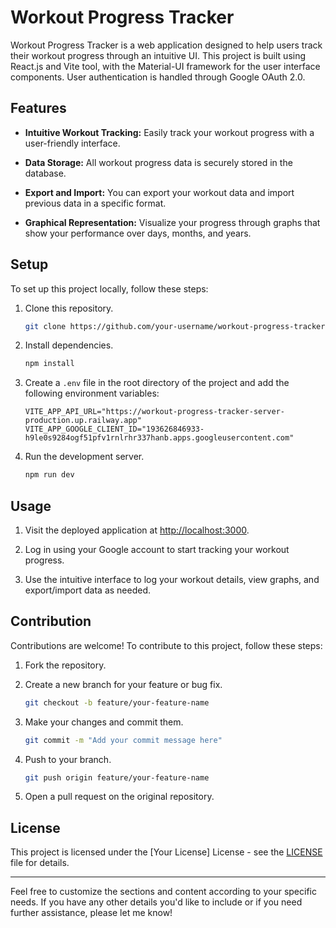 # Workout Progress Tracker
Workout Progress Tracker is a web application designed to help users track their workout progress through an intuitive UI. This project is built using React.js and Vite tool, with the Material-UI framework for the user interface components. User authentication is handled through Google OAuth 2.0.

## Features

- **Intuitive Workout Tracking:** Easily track your workout progress with a user-friendly interface.
  
- **Data Storage:** All workout progress data is securely stored in the database.

- **Export and Import:** You can export your workout data and import previous data in a specific format.

- **Graphical Representation:** Visualize your progress through graphs that show your performance over days, months, and years.

## Setup

To set up this project locally, follow these steps:

1. Clone this repository.
   ```bash
   git clone https://github.com/your-username/workout-progress-tracker-ui.git
   ```

2. Install dependencies.
   ```bash
   npm install
   ```

3. Create a `.env` file in the root directory of the project and add the following environment variables:
   ```plaintext
   VITE_APP_API_URL="https://workout-progress-tracker-server-production.up.railway.app"
   VITE_APP_GOOGLE_CLIENT_ID="193626846933-h9le0s9284ogf51pfv1rnlrhr337hanb.apps.googleusercontent.com"
   ```

4. Run the development server.
   ```bash
   npm run dev
   ```

## Usage

1. Visit the deployed application at [http://localhost:3000](http://localhost:3000).

2. Log in using your Google account to start tracking your workout progress.

3. Use the intuitive interface to log your workout details, view graphs, and export/import data as needed.

## Contribution

Contributions are welcome! To contribute to this project, follow these steps:

1. Fork the repository.

2. Create a new branch for your feature or bug fix.
   ```bash
   git checkout -b feature/your-feature-name
   ```

3. Make your changes and commit them.
   ```bash
   git commit -m "Add your commit message here"
   ```

4. Push to your branch.
   ```bash
   git push origin feature/your-feature-name
   ```

5. Open a pull request on the original repository.

## License

This project is licensed under the [Your License] License - see the [LICENSE](LICENSE) file for details.

---

Feel free to customize the sections and content according to your specific needs. If you have any other details you'd like to include or if you need further assistance, please let me know!
